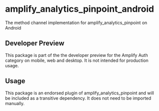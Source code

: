 # amplify_analytics_pinpoint_android

The method channel implementation for amplify_analytics_pinpoint on Android

## Developer Preview

This package is part of the the developer preview for the Amplify Auth category on mobile, web and desktop. It is not intended for production usage. 

## Usage

This package is an endorsed plugin of amplify_analytics_pinpoint and will be included as a transitive dependency. It does not need to be imported manually.
